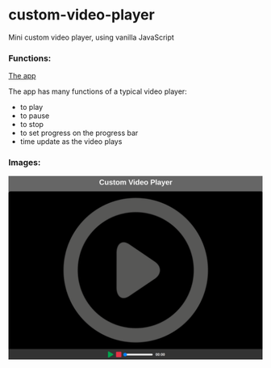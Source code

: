 # custom-video-player

Mini custom video player, using vanilla JavaScript

### Functions:

[The app](https://tn-space.github.io/custom-video-player/)

The app has many functions of a typical video player:

- to play
- to pause
- to stop
- to set progress on the progress bar
- time update as the video plays

### Images:

<img src="./custom-video-player/img/screen.png">
